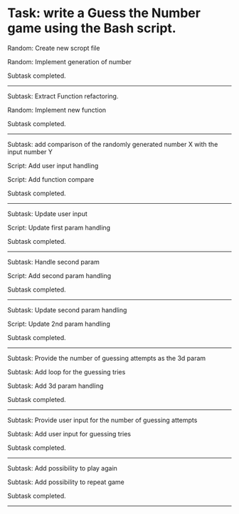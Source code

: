 # Task: write a Guess the Number game using the Bash script.

Random: Create new scropt file

Random: Implement generation of number

Subtask completed.

---

Subtask: Extract Function refactoring.

Random: Implement new function

Subtask completed.

---

Subtask: add comparison of the randomly generated number X with the input number Y

Script: Add user input handling

Script: Add function compare

Subtask completed.

---

Subtask: Update user input

Script: Update first param handling

Subtask completed.

---

Subtask: Handle second param

Script: Add second param handling

Subtask completed.

---

Subtask: Update second param handling

Script: Update 2nd param handling

Subtask completed.

---

Subtask: Provide the number of guessing attempts as the 3d param

Subtask: Add loop for the guessing tries 

Subtask: Add 3d param handling 

Subtask completed.

---

Subtask: Provide user input for the number of guessing attempts

Subtask: Add user input for guessing tries 

Subtask completed.

---

Subtask: Add possibility to play again

Subtask: Add possibility to repeat game

Subtask completed.

---
